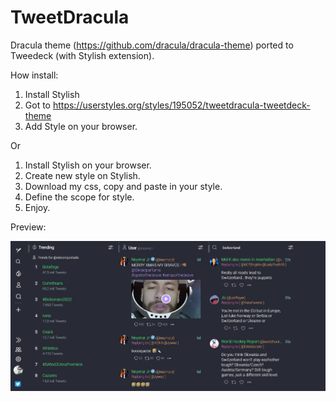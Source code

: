 # TweetDracula

Dracula theme (https://github.com/dracula/dracula-theme) ported to Tweedeck (with Stylish extension).

How install:

1. Install Stylish
2. Got to https://userstyles.org/styles/195052/tweetdracula-tweetdeck-theme
3. Add Style on your browser.

Or

1. Install Stylish on your browser.
2. Create new style on Stylish.
3. Download my css, copy and paste in your style.
4. Define the scope for style.
5. Enjoy.

Preview:

![TweetDracula](./images/preview.jpeg)
